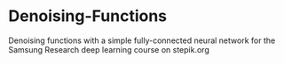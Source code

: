 # Denoising-Functions
Denoising functions with a simple fully-connected neural network for the Samsung Research deep learning course on stepik.org
